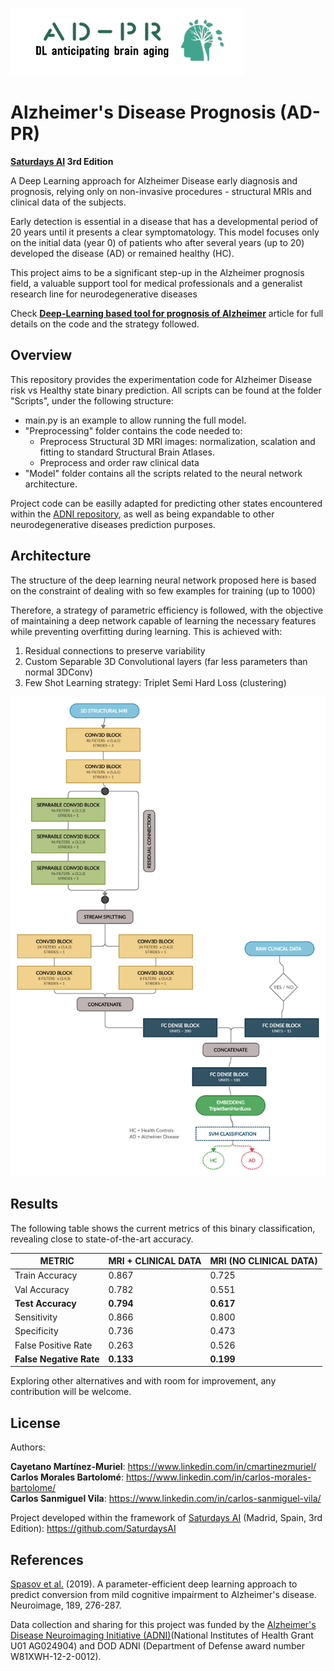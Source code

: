 ![ADPR Logo](/figures/logo_ADPR.PNG)

# Alzheimer's Disease Prognosis (AD-PR) 

**[Saturdays AI](https://www.saturdays.ai/) 3rd Edition**

A Deep Learning approach for Alzheimer Disease early diagnosis and prognosis, relying only on non-invasive procedures - structural MRIs and clinical data of the subjects.

Early detection is essential in a disease that has a developmental period of 20 years until it presents a clear symptomatology. This model focuses only on the initial data (year 0) of patients who after several years (up to 20) developed the disease (AD) or remained healthy (HC).

This project aims to be a significant step-up in the Alzheimer prognosis field, a valuable support tool for medical professionals and a generalist research line for neurodegenerative diseases

Check **[Deep-Learning based tool for prognosis of Alzheimer](https://medium.com/saturdays-ai/deep-learning-based-tool-for-prognosis-of-alzheimer-850b105d000b/)** article for full details on the code and the strategy followed.

## Overview

This repository provides the experimentation code for Alzheimer Disease risk vs Healthy state binary prediction. All scripts can be found at the folder "Scripts", under the following structure:

* main.py is an example to allow running the full model.
* "Preprocessing" folder contains the code needed to:
  * Preprocess Structural 3D MRI images: normalization, scalation and fitting to standard Structural Brain Atlases.
  * Preprocess and order raw clinical data
* "Model" folder contains all the scripts related to the neural network architecture.

Project code can be easilly adapted for predicting other states encountered within the [ADNI repository](http://adni.loni.usc.edu/), as well as being expandable to other neurodegenerative diseases prediction purposes.

## Architecture

The structure of the deep learning neural network proposed here is based on the constraint of dealing with so few examples for training (up to 1000)

Therefore, a strategy of parametric efficiency is followed, with the objective of maintaining a deep network capable of learning the necessary features while preventing overfitting during learning. This is achieved with:

1. Residual connections to preserve variability
2. Custom Separable 3D Convolutional layers (far less parameters than normal 3DConv)
3. Few Shot Learning strategy: Triplet Semi Hard Loss (clustering)

![ADPR Scheme](/figures/AD_PR_Scheme.png)

## Results

The following table shows the current metrics of this binary classification, revealing close to state-of-the-art accuracy.

METRIC | MRI + CLINICAL DATA | MRI (NO CLINICAL DATA)
------------ | ------------- | -------------
Train Accuracy | 0.867 | 0.725
Val Accuracy | 0.782 | 0.551
**Test Accuracy** | **0.794** | **0.617**
Sensitivity | 0.866 | 0.800
Specificity | 0.736 | 0.473
False Positive Rate | 0.263 | 0.526
**False Negative Rate** | **0.133** | **0.199**

Exploring other alternatives and with room for improvement, any contribution will be welcome.

## License

Authors:

**Cayetano Martínez-Muriel**: https://www.linkedin.com/in/cmartinezmuriel/<br/>
**Carlos Morales Bartolomé**: https://www.linkedin.com/in/carlos-morales-bartolome/ <br/>
**Carlos Sanmiguel Vila**: https://www.linkedin.com/in/carlos-sanmiguel-vila/

Project developed within the framework of [Saturdays AI](https://www.saturdays.ai/) (Madrid, Spain, 3rd Edition): https://github.com/SaturdaysAI

## References

[Spasov et al.](https://github.com/simeon-spasov/MCI) (2019). A parameter-efficient deep learning approach to predict conversion from mild cognitive impairment to Alzheimer's disease. Neuroimage, 189, 276-287.

Data collection and sharing for this project was funded by the [Alzheimer's Disease Neuroimaging Initiative (ADNI)](http://adni.loni.usc.edu/)(National Institutes of Health Grant U01 AG024904) and DOD ADNI (Department of Defense award number W81XWH-12-2-0012).
